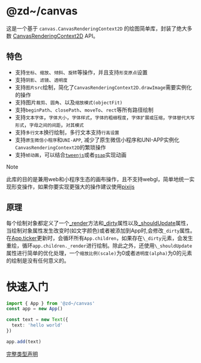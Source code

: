 # @zd~/canvas

这是一个基于 `canvas.CanvasRenderingContext2D` 的绘图简单库，封装了绝大多数 [CanvasRenderingContext2D](https://developer.mozilla.org/docs/Web/API/CanvasRenderingContext2D) API。

<!-- 支持 [文字绘制](https://github.com/zhuddan/canvas/blob/master/src/object/text.ts)、[几何图形绘制](https://github.com/zhuddan/canvas/blob/master/src/object/shape.ts) 以及 [图片绘制](https://github.com/zhuddan/canvas/blob/master/src/object/picture.ts)。该库参考了 [pixijs](https://pixijs.com/)，简化了 [CanvasRenderingContext2D.setTransform](https://developer.mozilla.org/zh-CN/docs/Web/API/CanvasRenderingContext2D/setTransform)，使绘制对象的 [缩放、倾斜等](https://github.com/zhuddan/canvas/blob/master/src/object/display.ts#L341) 变形操作更加简便。还实现了常用的图片圆角和原生图片 [object-fit](https://developer.mozilla.org/zh-CN/docs/Web/CSS/object-fit) 属性，方便地进行图片绘制。除此之外，该库兼容 [uni-app](https://www.dcloud.io/) 和 [原生微信小程序](https://developers.weixin.qq.com/miniprogram/dev/framework/)。 -->

## 特色

- 支持`坐标`、`缩放`、`倾斜`、`旋转`等操作，并且支持`形变原点`设置
- 支持`阴影`、`滤镜`、`透明度`
- 支持`图片src`绘制，简化了`CanvasRenderingContext2D.drawImage`需要实例化的操作
- 支持图片`裁剪`、`圆角`、以及`缩放模式(objectFit)`
- 支持`beginPath`、`closePath`、`moveTo`、`rect`等所有路径绘制
- 支持`文本字体`，`字体大小`，`字体样式`，`字体的粗细程度`，`字体扩展或压缩`，`字体替代大写形式`，`字母之间的间距`，`对其模式`
- 支持`多行文本`换行绘制，多行文本支持`行高设置`
- 支持`原生微信小程序`和`UNI-APP`, 减少了原生微信小程序和UNI-APP实例化`CanvasRenderingContext2D`的繁琐操作
- 支持`帧动画`，可以结合[`tweenjs`](https://github.com/tweenjs/tween.js)或者[`gsap`](https://gsap.com/)实现动画

> [!NOTE]
> 此库的目的是兼用web和小程序生态的画布操作，且不支持webgl，简单地统一实现形变操作，如果你要实现更强大的操作建议使用[pixijs](https://pixijs.com/)

## 原理

每个绘制对象都定义了一个[\_render](https://github.com/zhuddan/canvas/blob/master/src/object/display.ts#L358)方法和[\_dirty](https://github.com/zhuddan/canvas/blob/master/src/object/display.ts#L103)属性以及[\_shouldUpdate](https://github.com/zhuddan/canvas/blob/master/src/object/display.ts#L97C16)属性，当绘制对象属性发生改变时(如文字颜色)或者被添加到App时,会修改`_dirty`属性。在[App.ticker](https://github.com/zhuddan/canvas/blob/master/src/app.ts#L257)更新时，会循环所有`App.children`，如果存在`\_dirty`元素，会发生重绘，循环`app.children._render`进行绘制。除此之外，还使用`\_shouldUpdate`属性进行简单的优化处理，一个`缩放比例(scale)`为0或者`透明度(alpha)`为0的元素的绘制是没有任何意义的。

# 快速入门

```ts
import { App } from '@zd~/canvas'
const app = new App()

const text = new Text({
  text: 'hello world'
})

app.add(text)
```

[完整类型声明](./docs/README.md)
